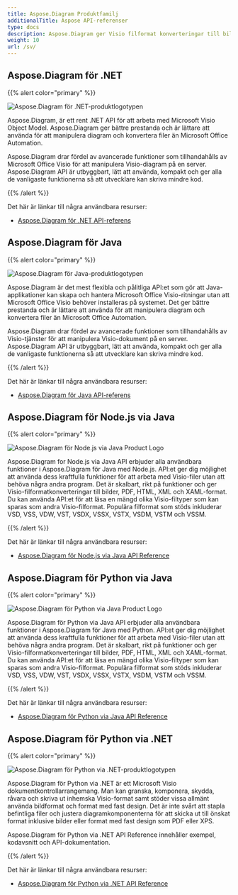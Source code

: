 ```yaml
---
title: Aspose.Diagram Produktfamilj
additionalTitle: Aspose API-referenser
type: docs
description: Aspose.Diagram ger Visio filformat konverteringar till bilder, PDF, HTML, XML och XAML format. Populära filformat som stöds inkluderar VSD, VSS, VDW, VST, VSDX, VSSX, VSTX, VSDM, VSTM och VSSM.
weight: 10
url: /sv/
---
```

## Aspose.Diagram för .NET

{{% alert color="primary" %}} 

![Aspose.Diagram för .NET-produktlogotypen](../home_1.png)


Aspose.Diagram, är ett rent .NET API för att arbeta med Microsoft Visio Object Model. Aspose.Diagram ger bättre prestanda och är lättare att använda för att manipulera diagram och konvertera filer än Microsoft Office Automation.

Aspose.Diagram drar fördel av avancerade funktioner som tillhandahålls av Microsoft Office Visio för att manipulera Visio-diagram på en server. Aspose.Diagram API är utbyggbart, lätt att använda, kompakt och ger alla de vanligaste funktionerna så att utvecklare kan skriva mindre kod.

{{% /alert %}} 

Det här är länkar till några användbara resurser:
- [Aspose.Diagram för .NET API-referens](/diagram/sv/net/)

## Aspose.Diagram för Java

{{% alert color="primary" %}} 

![Aspose.Diagram för Java-produktlogotypen](../home_2.png)

Aspose.Diagram är det mest flexibla och pålitliga API:et som gör att Java-applikationer kan skapa och hantera Microsoft Office Visio-ritningar utan att Microsoft Office Visio behöver installeras på systemet. Det ger bättre prestanda och är lättare att använda för att manipulera diagram och konvertera filer än Microsoft Office Automation.

Aspose.Diagram drar fördel av avancerade funktioner som tillhandahålls av Visio-tjänster för att manipulera Visio-dokument på en server. Aspose.Diagram API är utbyggbart, lätt att använda, kompakt och ger alla de vanligaste funktionerna så att utvecklare kan skriva mindre kod.

{{% /alert %}} 

Det här är länkar till några användbara resurser:
- [Aspose.Diagram för Java API-referens](/diagram/java/)

## Aspose.Diagram för Node.js via Java

{{% alert color="primary" %}} 

![Aspose.Diagram för Node.js via Java Product Logo](../home_3.png)

Aspose.Diagram for Node.js via Java API erbjuder alla användbara funktioner i Aspose.Diagram för Java med Node.js. API:et ger dig möjlighet att använda dess kraftfulla funktioner för att arbeta med Visio-filer utan att behöva några andra program. Det är skalbart, rikt på funktioner och ger Visio-filformatkonverteringar till bilder, PDF, HTML, XML och XAML-format. Du kan använda API:et för att läsa en mängd olika Visio-filtyper som kan sparas som andra Visio-filformat. Populära filformat som stöds inkluderar VSD, VSS, VDW, VST, VSDX, VSSX, VSTX, VSDM, VSTM och VSSM.

{{% /alert %}} 

Det här är länkar till några användbara resurser:

- [Aspose.Diagram för Node.js via Java API Reference](/diagram/nodejs/)

## Aspose.Diagram för Python via Java

{{% alert color="primary" %}} 

![Aspose.Diagram för Python via Java Product Logo](../home_4.png)

Aspose.Diagram för Python via Java API erbjuder alla användbara funktioner i Aspose.Diagram för Java med Python. API:et ger dig möjlighet att använda dess kraftfulla funktioner för att arbeta med Visio-filer utan att behöva några andra program. Det är skalbart, rikt på funktioner och ger Visio-filformatkonverteringar till bilder, PDF, HTML, XML och XAML-format. Du kan använda API:et för att läsa en mängd olika Visio-filtyper som kan sparas som andra Visio-filformat. Populära filformat som stöds inkluderar VSD, VSS, VDW, VST, VSDX, VSSX, VSTX, VSDM, VSTM och VSSM.

{{% /alert %}} 

Det här är länkar till några användbara resurser:
- [Aspose.Diagram för Python via Java API Reference](/diagram/python-java/)

## Aspose.Diagram för Python via .NET

{{% alert color="primary" %}} 

![Aspose.Diagram för Python via .NET-produktlogotypen](../home_5.png)

Aspose.Diagram för Python via .NET är ett Microsoft Visio dokumentkontrollarrangemang. Man kan granska, komponera, skydda, råvara och skriva ut inhemska Visio-format samt stöder vissa allmänt använda bildformat och format med fast design. Det är inte svårt att stapla befintliga filer och justera diagramkomponenterna för att skicka ut till önskat format inklusive bilder eller format med fast design som PDF eller XPS.

Aspose.Diagram för Python via .NET API Reference innehåller exempel, kodavsnitt och API-dokumentation.

{{% /alert %}} 

Det här är länkar till några användbara resurser:
- [Aspose.Diagram för Python via .NET API Reference](/diagram/python-net/) 

